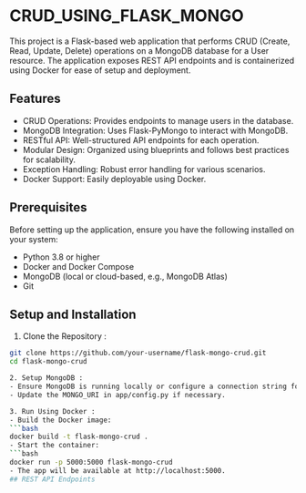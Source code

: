 # CRUD_USING_FLASK_MONGO
This project is a Flask-based web application that performs CRUD (Create, Read, Update, Delete) operations on a MongoDB database for a User resource. The application exposes REST API endpoints and is containerized using Docker for ease of setup and deployment.
## Features
- CRUD Operations: Provides endpoints to manage users in the database.
- MongoDB Integration: Uses Flask-PyMongo to interact with MongoDB.
- RESTful API: Well-structured API endpoints for each operation.
- Modular Design: Organized using blueprints and follows best practices for scalability.
- Exception Handling: Robust error handling for various scenarios.
- Docker Support: Easily deployable using Docker.
## Prerequisites
Before setting up the application, ensure you have the following installed on your system:
- Python 3.8 or higher
- Docker and Docker Compose
- MongoDB (local or cloud-based, e.g., MongoDB Atlas)
- Git
## Setup and Installation
1. Clone the Repository :
```bash
git clone https://github.com/your-username/flask-mongo-crud.git
cd flask-mongo-crud

2. Setup MongoDB :
- Ensure MongoDB is running locally or configure a connection string for a cloud MongoDB instance.
- Update the MONGO_URI in app/config.py if necessary.

3. Run Using Docker :
- Build the Docker image:
```bash
docker build -t flask-mongo-crud .
- Start the container:
```bash
docker run -p 5000:5000 flask-mongo-crud
- The app will be available at http://localhost:5000.
## REST API Endpoints
